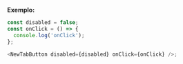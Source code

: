 **Exemplo:**

```js
const disabled = false;
const onClick = () => {
  console.log('onClick');
};

<NewTabButton disabled={disabled} onClick={onClick} />;
```
